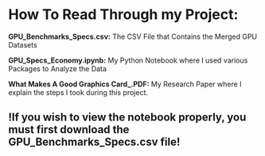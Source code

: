 # How To Read Through my Project:

**GPU_Benchmarks_Specs.csv:** The CSV File that Contains the Merged GPU Datasets

**GPU_Specs_Economy.ipynb:** My Python Notebook where I used various Packages to Analyze the Data

**What Makes A Good Graphics Card_.PDF:** My Research Paper where I explain the steps I took during this project.

## !If you wish to view the notebook properly, you must first download the GPU_Benchmarks_Specs.csv file!
